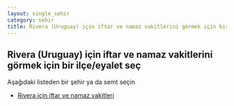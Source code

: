 ```yaml
---
layout: single_sehir
category: sehir
title: Rivera (Uruguay) için iftar ve namaz vakitlerini görmek için bir ilçe/eyalet seç
---
```



## Rivera (Uruguay) için iftar ve namaz vakitlerini görmek için bir ilçe/eyalet seç

Aşağıdaki listeden bir şehir ya da semt seçin


* [Rivera için iftar ve namaz vakitleri](/iftar.html?sehir=Rivera&ulke=Uruguay&state=Rivera)
